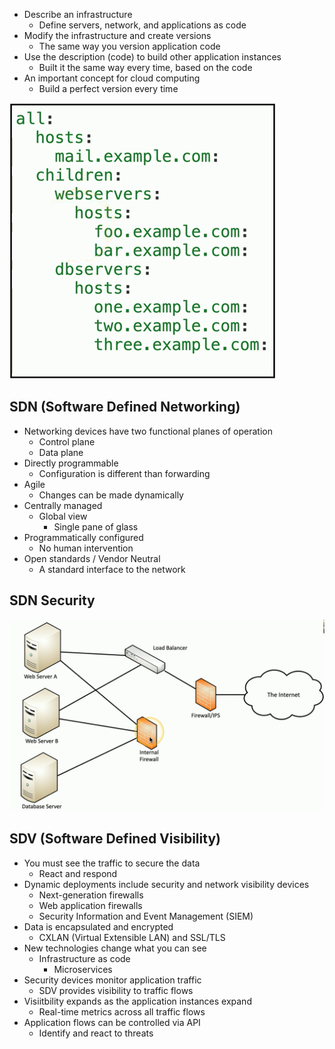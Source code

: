 - Describe an infrastructure
	- Define servers, network, and applications as code
- Modify the infrastructure and create versions
	- The same way you version application code
- Use the description (code) to build other application instances
	- Built it the same way every time, based on the code
- An important concept for cloud computing
	- Build a perfect version every time

![](Images/Pasted%20image%2020240416194149.png)

## SDN (Software Defined Networking)
- Networking devices have two functional planes of operation
	- Control plane
	- Data plane
- Directly programmable
	- Configuration is different than forwarding
- Agile
	- Changes can be made dynamically
- Centrally managed
	- Global view
		- Single pane of glass
- Programmatically configured
	- No human intervention
- Open standards / Vendor Neutral
	- A standard interface to the network

## SDN Security

![](Images/Pasted%20image%2020240416194500.png)

## SDV (Software Defined Visibility)
- You must see the traffic to secure the data
	- React and respond
- Dynamic deployments include security and network visibility devices
	- Next-generation firewalls
	- Web application firewalls
	- Security Information and Event Management (SIEM)
- Data is encapsulated and encrypted
	- CXLAN (Virtual Extensible LAN) and SSL/TLS
- New technologies change what you can see
	- Infrastructure as code
		- Microservices
- Security devices monitor application traffic
	- SDV provides visibility to traffic flows
- Visiitbility expands as the application instances expand
	- Real-time metrics across all traffic flows
- Application flows can be controlled via API
	- Identify and react to threats

